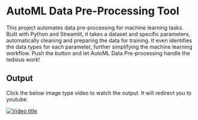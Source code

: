 # AutoML Data Pre-Processing Tool
This project automates data pre-processing for machine learning tasks. Built with Python and Streamlit, it takes a dataset and specific parameters, automatically cleaning and preparing the data for training. It even identifies the data types for each parameter, further simplifying the machine learning workflow. Push the button and let AutoML Data Pre-processing handle the tedious work!


## **Output**

Click the below image type video to watch the output. It will redirect you to youtube.

[![Video title](https://img.youtube.com/vi/cWPR27kejjo/maxresdefault.jpg)](https://www.youtube.com/watch?v=cWPR27kejjo)

